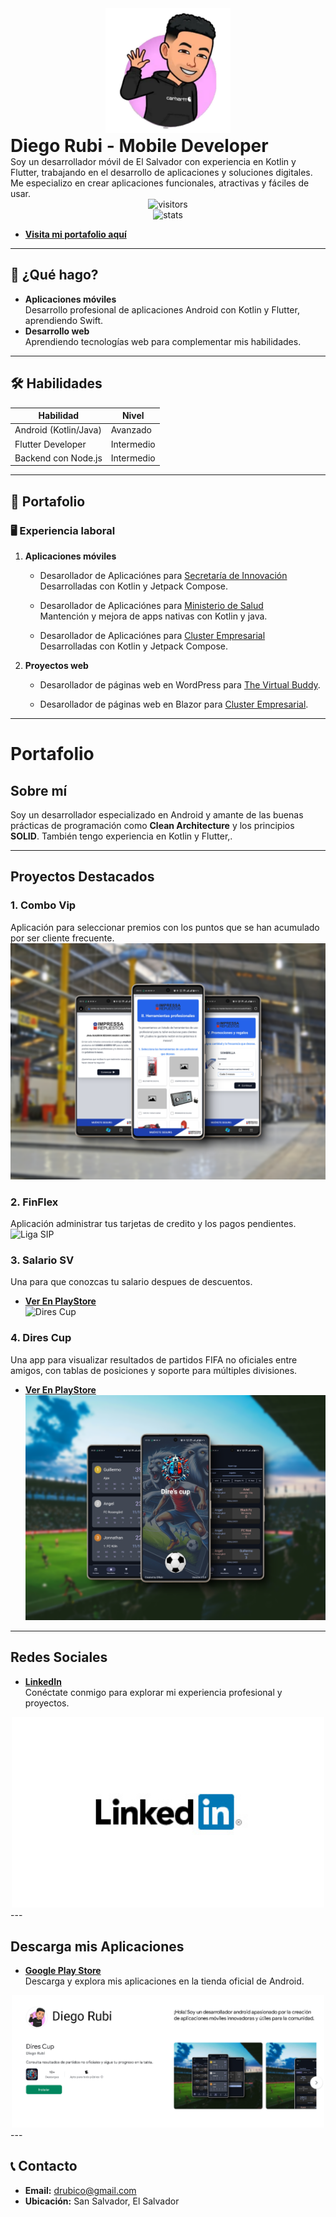<div align="center">
    <img src="./assets/images/my-avatar.png" alt="Avatar" width="200">
</div>



<div style="display: flex; align-items: center; gap: 20px;">
    <div>
        <h1 style="margin: 0;">
          Diego Rubi - Mobile Developer
        </h1>
        <p style="margin: 0;">
            Soy un desarrollador móvil de El Salvador con experiencia en Kotlin y Flutter,
            trabajando en el desarrollo de aplicaciones y soluciones digitales. Me especializo
            en crear aplicaciones funcionales, atractivas y fáciles de usar.
        </p>
    </div>
</div>

<div align="center">
    <img src="https://komarev.com/ghpvc/?username=drubico" alt="visitors" width="100">
</div>

<div align="center">
    <img src="https://github-readme-stats.vercel.app/api/top-langs/?username=drubico&layout=donut-vertical" alt="stats" width="350">
</div>

- [**Visita mi portafolio aquí**](https://drubico.github.io/portfolio/)  

---

## 💼 ¿Qué hago?

- **Aplicaciones móviles**  
  Desarrollo profesional de aplicaciones Android con Kotlin y Flutter, aprendiendo Swift.
- **Desarrollo web**  
  Aprendiendo tecnologías web para complementar mis habilidades.

---

## 🛠️ Habilidades

| Habilidad               | Nivel |
|-------------------------|-------|
| Android (Kotlin/Java)   | Avanzado   |
| Flutter Developer       | Intermedio   |
| Backend con Node.js     | Intermedio   |

---

## 📂 Portafolio

### 🖥️ Experiencia laboral

1. **Aplicaciones móviles**
   
   - Desarollador de Aplicaciónes para [Secretaría de Innovación](#)  
     Desarrolladas con Kotlin y Jetpack Compose.
     
   - Desarollador de Aplicaciónes para [Ministerio de Salud](#)  
     Mantención y mejora de apps nativas con Kotlin y java.
     
   - Desarollador de Aplicaciónes para [Cluster Empresarial](#)  
     Desarrolladas con Kotlin y Jetpack Compose.

3. **Proyectos web**
   
   - Desarollador de páginas web en WordPress para [The Virtual Buddy](#).
     
   - Desarollador de páginas web en Blazor para [Cluster Empresarial](#).

---

# Portafolio

## Sobre mí  

Soy un desarrollador especializado en Android y amante de las buenas prácticas de programación como **Clean Architecture** y los principios **SOLID**. También tengo experiencia en Kotlin y Flutter,.

---

## Proyectos Destacados

### 1. **Combo Vip**  

Aplicación para seleccionar premios con los puntos que se han acumulado por ser cliente frecuente.  
![Liga SIP](./assets/images/combo-vip.png)

### 2. **FinFlex**  

Aplicación administrar tus tarjetas de credito y los pagos pendientes.  
![Liga SIP](./assets/images/finflex.png)

### 3. **Salario SV**  

Una para que conozcas tu salario despues de descuentos.

- [**Ver En PlayStore**](https://play.google.com/store/apps/details?id=com.drubico.salariosv)  
![Dires Cup](./assets/images/salario-sv.png)

### 4. **Dires Cup**  

Una app para visualizar resultados de partidos FIFA no oficiales entre amigos, con tablas de posiciones y soporte para múltiples divisiones.

- [**Ver En PlayStore**](https://play.google.com/store/apps/details?id=com.drubi.diresCup)  
![Dires Cup](./assets/images/direscup.png)

---

## Redes Sociales  

- [**LinkedIn**](https://www.linkedin.com/in/drubico)  
  Conéctate conmigo para explorar mi experiencia profesional y proyectos.  
<div align="center">
    <img src="./assets/images/placeholder-linkedin.png" alt="LinkedIn" width="500">
</div>
---

## Descarga mis Aplicaciones  

- [**Google Play Store**](https://play.google.com/store/apps/dev?id=5906834204268116327)  
  Descarga y explora mis aplicaciones en la tienda oficial de Android.
  
<div align="center">
    <img src="./assets/images/placeholder-play-store.png" alt="Google Play" width="500">
</div>
---

## 📞 Contacto

- **Email:** [drubico@gmail.com](mailto:drubico@gmail.com)  
- **Ubicación:** San Salvador, El Salvador  
